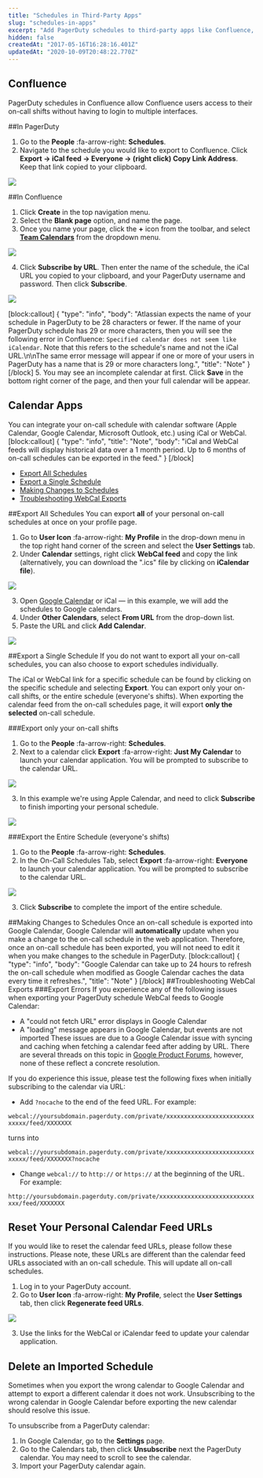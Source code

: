 ```yaml
---
title: "Schedules in Third-Party Apps"
slug: "schedules-in-apps"
excerpt: "Add PagerDuty schedules to third-party apps like Confluence, Apple Calendar, Google Calendar, Microsoft Outlook, etc."
hidden: false
createdAt: "2017-05-16T16:28:16.401Z"
updatedAt: "2020-10-09T20:48:22.770Z"
---
```

## Confluence

PagerDuty schedules in Confluence allow Confluence users access to their on-call shifts without having to login to multiple interfaces.

##In PagerDuty
1. Go to the **People** :fa-arrow-right: **Schedules**.
2. Navigate to the schedule you would like to export to Confluence. Click **Export → iCal feed → Everyone → (right click) Copy Link Address**. Keep that link copied to your clipboard.

![](https://files.readme.io/a5d50a4-schedules-third-party-confluence-export.png)

##In Confluence
1. Click **Create** in the top navigation menu.
2. Select the **Blank page** option, and name the page.
3. Once you name your page, click the **+** icon from the toolbar, and select **[Team Calendars](https://confluence.atlassian.com/teamcalcloud/team-calendars-for-confluence-cloud-documentation-909903153.html)** from the dropdown menu.

![](https://files.readme.io/f86200f-selectteamcalendar.png)

4. Click **Subscribe by URL**. Then enter the name of the schedule, the iCal URL you copied to your clipboard, and your PagerDuty username and password. Then click **Subscribe**.

![](https://files.readme.io/7f4cc7b-iCal_URL.png)


[block:callout]
{
  "type": "info",
  "body": "Atlassian expects the name of your schedule in PagerDuty to be 28 characters or fewer. If the name of your PagerDuty schedule has 29 or more characters, then you will see the following error in Confluence: `Specified calendar does not seem like iCalendar`. Note that this refers to the schedule's name and not the iCal URL.\n\nThe same error message will appear if one or more of your users in PagerDuty has a name that is 29 or more characters long.",
  "title": "Note"
}
[/block]
5. You may see an incomplete calendar at first. Click **Save** in the bottom right corner of the page, and then your full calendar will be appear.
## Calendar Apps

You can integrate your on-call schedule with calendar software (Apple Calendar, Google Calendar, Microsoft Outlook, etc.) using iCal or WebCal.
[block:callout]
{
  "type": "info",
  "title": "Note",
  "body": "iCal and WebCal feeds will display historical data over a 1 month period. Up to 6 months of on-call schedules can be exported in the feed."
}
[/block]
- [Export All Schedules](#section-export-all-schedules)
- [Export a Single Schedule](#section-export-a-single-schedule)
- [Making Changes to Schedules](#section-making-changes-to-schedules)
- [Troubleshooting WebCal Exports](#section-troubleshooting-webcal-exports)

##Export All Schedules
You can export **all** of your personal on-call schedules at once on your profile page.
1. Go to **User Icon** :fa-arrow-right: **My Profile** in the drop-down menu in the top right hand corner of the screen and select the **User Settings** tab.
2. Under **Calendar** settings, right click **WebCal feed** and copy the link (alternatively, you can download the ".ics" file by clicking on **iCalendar file**).

![](https://files.readme.io/5c978ca-schedules-third-party-export-all.png)

3. Open [Google Calendar](https://calendar.google.com/calendar/render#main_7) or iCal — in this example, we will add the schedules to Google calendars.
4. Under **Other Calendars**, select **From URL** from the drop-down list.
5. Paste the URL and click **Add Calendar**.

![](https://files.readme.io/2cf7e1e-GoogleCalendar.png)

##Export a Single Schedule
If you do not want to export all your on-call schedules, you can also choose to export schedules individually.

The iCal or WebCal link for a specific schedule can be found by clicking on the specific schedule and selecting **Export**. You can export only your on-call shifts, or the entire schedule (everyone's shifts). When exporting the calendar feed from the on-call schedules page, it will export **only the selected** on-call schedule.

###Export only your on-call shifts 
1. Go to the **People** :fa-arrow-right: **Schedules**.
2. Next to a calendar click **Export** :fa-arrow-right: **Just My Calendar** to launch your calendar application. You will be prompted to subscribe to the calendar URL.

![](https://files.readme.io/41c19b6-schedules-third-party-i-cal.png)

3. In this example we're using Apple Calendar, and need to click **Subscribe** to finish importing your personal schedule.

![](https://files.readme.io/e7a27a1-1e37dcd-sing2.png)

###Export the Entire Schedule (everyone's shifts)
1. Go to the **People** :fa-arrow-right: **Schedules**.
2. In the On-Call Schedules Tab, select **Export** :fa-arrow-right: **Everyone** to launch your calendar application. You will be prompted to subscribe to the calendar URL.

![](https://files.readme.io/d3223a3-schedules-third-party-everyone.png)

3. Click **Subscribe** to complete the import of the entire schedule.

##Making Changes to Schedules
Once an on-call schedule is exported into Google Calendar, Google Calendar will **automatically** update when you make a change to the on-call schedule in the web application. Therefore, once an on-call schedule has been exported, you will not need to edit it when you make changes to the schedule in PagerDuty.
[block:callout]
{
  "type": "info",
  "body": "Google Calendar can take up to 24 hours to refresh the on-call schedule when modified as Google Calendar caches the data every time it refreshes.",
  "title": "Note"
}
[/block]
##Troubleshooting WebCal Exports
###Export Errors
If you experience any of the following issues when exporting your PagerDuty schedule WebCal feeds to Google Calendar:
- A "could not fetch URL" error displays in Google Calendar
- A "loading" message appears in Google Calendar, but events are not imported
These issues are due to a Google Calendar issue with syncing and caching when fetching a calendar feed after adding by URL. There are several threads on this topic in [Google Product Forums](https://productforums.google.com/forum/#!searchin/calendar/$3Fnocache/calendar/ixQnzHmWDSk/yHm7YGuBbvwJ), however, none of these reflect a concrete resolution.

If you do experience this issue, please test the following fixes when initially subscribing to the calendar via URL:
- Add `?nocache` to the end of the feed URL. For example:

`webcal://yoursubdomain.pagerduty.com/private/xxxxxxxxxxxxxxxxxxxxxxxxxxxxxx/feed/XXXXXXX`

turns into

`webcal://yoursubdomain.pagerduty.com/private/xxxxxxxxxxxxxxxxxxxxxxxxxxxxxx/feed/XXXXXXX?nocache`
- Change `webcal://` to `http://` or `https://` at the beginning of the URL. For example:

`http://yoursubdomain.pagerduty.com/private/xxxxxxxxxxxxxxxxxxxxxxxxxxxxxx/feed/XXXXXXX`

## Reset Your Personal Calendar Feed URLs
If you would like to reset the calendar feed URLs, please follow these instructions.  Please note, these URLs are different than the calendar feed URLs associated with an on-call schedule. This will update all on-call schedules.

1. Log in to your PagerDuty account.
2. Go to **User Icon** :fa-arrow-right: **My Profile**, select the **User Settings** tab, then click **Regenerate feed URLs**.

![](https://files.readme.io/59269e5-schedules-third-party-regenerate-feed-urls.png)

3. Use the links for the WebCal or iCalendar feed to update your calendar application.

## Delete an Imported Schedule
Sometimes when you export the wrong calendar to Google Calendar and attempt to export a different calendar it does not work. Unsubscribing to the wrong calendar in Google Calendar before exporting the new calendar should resolve this issue.

To unsubscribe from a PagerDuty calendar:

1. In Google Calendar, go to the **Settings** page.
2. Go to the Calendars tab, then click **Unsubscribe** next the PagerDuty calendar. You may need to scroll to see the calendar.
3. Import your PagerDuty calendar again.